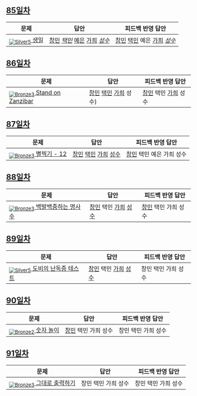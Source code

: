 [Unrated]: https://user-images.githubusercontent.com/33937365/126247607-85783912-c11a-4d50-ac36-8cc7dcb75cd2.png
[Bronze5]: https://user-images.githubusercontent.com/33937365/126247611-e362d727-17a4-4737-a232-5827e185ab7c.png
[Bronze4]: https://user-images.githubusercontent.com/33937365/126247612-89cbc675-e1d4-43a2-950b-1cb014dca697.png
[Bronze3]: https://user-images.githubusercontent.com/33937365/126247613-b8408610-7bc4-40f8-804f-a30a45ddbb68.png
[Bronze2]: https://user-images.githubusercontent.com/33937365/126247614-d85dc6ff-a520-4c00-82bd-eb593b156bd8.png
[Bronze1]: https://user-images.githubusercontent.com/33937365/126247616-04b2ab30-9891-4b7b-8cb4-38e99b97e834.png
[Silver5]: https://user-images.githubusercontent.com/33937365/126247618-38c5c905-672b-4d75-808e-8a7d45ea577d.png
[Silver4]: https://user-images.githubusercontent.com/33937365/126247620-ba2d1b96-b0aa-4b88-80c5-71569c69bbc3.png
[Silver3]: https://user-images.githubusercontent.com/33937365/126247621-1b55b7f4-3a79-4348-8a63-f00c1813853e.png
[Silver2]: https://user-images.githubusercontent.com/33937365/126247622-a83b30a9-6618-4593-b775-6f6730afd3f6.png
[Silver1]: https://user-images.githubusercontent.com/33937365/126247625-8d82f8ab-6f95-4ef8-a243-be31f548596e.png

## [85일차](Day85)

| 문제                 | 답안 | 피드백 반영 답안 |
| -------------------- | ---- | ---------------- |
| [<sub>![Silver5]</sub> 생일](https://www.acmicpc.net/problem/5635) | [창민](Day85/kcm_5635.java) *[택민](Day85/jtm_5635.java)* [예은](Day85/lye_5635.py) [가희](Day85/kkh_5635.java) *[성수](Day85/ass_5635.java)* | [창민](Day85/kcm_5635.java) [택민](Day85/jtm_5635.java) 예은 [가희](Day85/kkh_5635.java) *[성수](Day85/ass_5635.java)*             |

## [86일차](Day86)

| 문제                 | 답안 | 피드백 반영 답안 |
| -------------------- | ---- | ---------------- |
| [<sub>![Bronze3]</sub> Stand on Zanzibar](https://www.acmicpc.net/problem/11636) | [창민](Day86/kcm_11636.java) [택민](Day86/jtm_11636.java) [가희](Day86/kkh_11636.java) 성수) | [창민](Day86/kcm_11636.java) 택민 [가희](Day86/kkh_11636.java) 성수             |

## [87일차](Day87)

| 문제                 | 답안 | 피드백 반영 답안 |
| -------------------- | ---- | ---------------- |
| [<sub>![Bronze3]</sub> 별찍기 - 12](https://www.acmicpc.net/problem/2522) | [창민](Day87/kcm_2522.java) [택민](Day87/jtm_2522.java) [가희](Day87/kkh_2522.java) [성수](Day87/ass_2522.java) | [창민](Day87/kcm_2522.java) 택민 예은 가희 성수             |

## [88일차](Day88)

| 문제                 | 답안 | 피드백 반영 답안 |
| -------------------- | ---- | ---------------- |
[<sub>![Bronze3]</sub> 백발백중하는 명사수](https://www.acmicpc.net/problem/22938) | [창민](Day88/kcm_22938.java) 택민 [가희](Day88/kkh_22938.java) [성수](Day88/ass_22938.java) | [창민](Day88/kcm_22938.java) 택민 가희 성수             |

## [89일차](Day89)

| 문제                 | 답안 | 피드백 반영 답안 |
| -------------------- | ---- | ---------------- |
| [<sub>![Silver5]</sub> 도비의 난독증 테스트](https://www.acmicpc.net/problem/2204) | [창민](Day89/kcm_2204.java) 택민 [가희](Day89/kkh_2204.java) [성수](Day89/ass_2204.java) | 창민 택민 가희 성수             |

## [90일차](Day90)

| 문제                 | 답안 | 피드백 반영 답안 |
| -------------------- | ---- | ---------------- |
| [<sub>![Bronze2]</sub> 숫자 놀이](https://www.acmicpc.net/problem/2145) | [창민](Day90/kcm_2145.java) 택민 가희 성수 | 창민 택민 가희 성수             |

## [91일차](Day)

| 문제                 | 답안 | 피드백 반영 답안 |
| -------------------- | ---- | ---------------- |
| [<sub>![Bronze3]</sub> 그대로 출력하기](https://www.acmicpc.net/problem/11718) | 창민 택민 가희 성수 | 창민 택민 가희 성수             |

